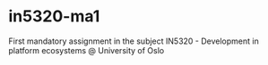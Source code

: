 # in5320-ma1

First mandatory assignment in the subject IN5320 - Development in platform ecosystems @ University of Oslo
